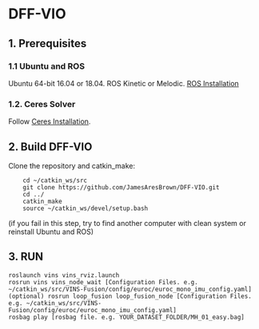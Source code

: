 # DFF-VIO

## 1. Prerequisites

### 1.1 **Ubuntu** and **ROS**

Ubuntu 64-bit 16.04 or 18.04.
ROS Kinetic or Melodic. [ROS Installation](http://wiki.ros.org/ROS/Installation)


### 1.2. **Ceres Solver**

Follow [Ceres Installation](http://ceres-solver.org/installation.html).


## 2. Build DFF-VIO

Clone the repository and catkin_make:

```
    cd ~/catkin_ws/src
    git clone https://github.com/JamesAresBrown/DFF-VIO.git
    cd ../
    catkin_make
    source ~/catkin_ws/devel/setup.bash
```

(if you fail in this step, try to find another computer with clean system or reinstall Ubuntu and ROS)

## 3. RUN

```
roslaunch vins vins_rviz.launch
rosrun vins vins_node_wait [Configuration Files. e.g. ~/catkin_ws/src/VINS-Fusion/config/euroc/euroc_mono_imu_config.yaml]
(optional) rosrun loop_fusion loop_fusion_node [Configuration Files. e.g. ~/catkin_ws/src/VINS-Fusion/config/euroc/euroc_mono_imu_config.yaml]
rosbag play [rosbag file. e.g. YOUR_DATASET_FOLDER/MH_01_easy.bag]
```
